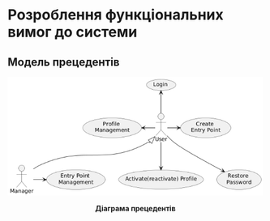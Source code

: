 # Розроблення функціональних вимог до системи

## Модель прецедентів
<center>
  
![UML Diagram](1.png)


**Діаграма прецедентів**

</center>
